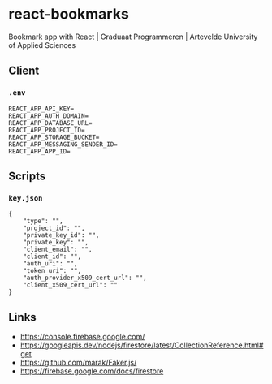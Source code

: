 # react-bookmarks
Bookmark app with React | Graduaat Programmeren | Artevelde University of Applied Sciences

## Client

### `.env`

```
REACT_APP_API_KEY=
REACT_APP_AUTH_DOMAIN=
REACT_APP_DATABASE_URL=
REACT_APP_PROJECT_ID=
REACT_APP_STORAGE_BUCKET=
REACT_APP_MESSAGING_SENDER_ID=
REACT_APP_APP_ID=
```

## Scripts

### `key.json`

```
{
    "type": "",
    "project_id": "",
    "private_key_id": "",
    "private_key": "",
    "client_email": "",
    "client_id": "",
    "auth_uri": "",
    "token_uri": "",
    "auth_provider_x509_cert_url": "",
    "client_x509_cert_url": ""
} 
``` 

## Links

- https://console.firebase.google.com/
- https://googleapis.dev/nodejs/firestore/latest/CollectionReference.html#get
- https://github.com/marak/Faker.js/
- https://firebase.google.com/docs/firestore